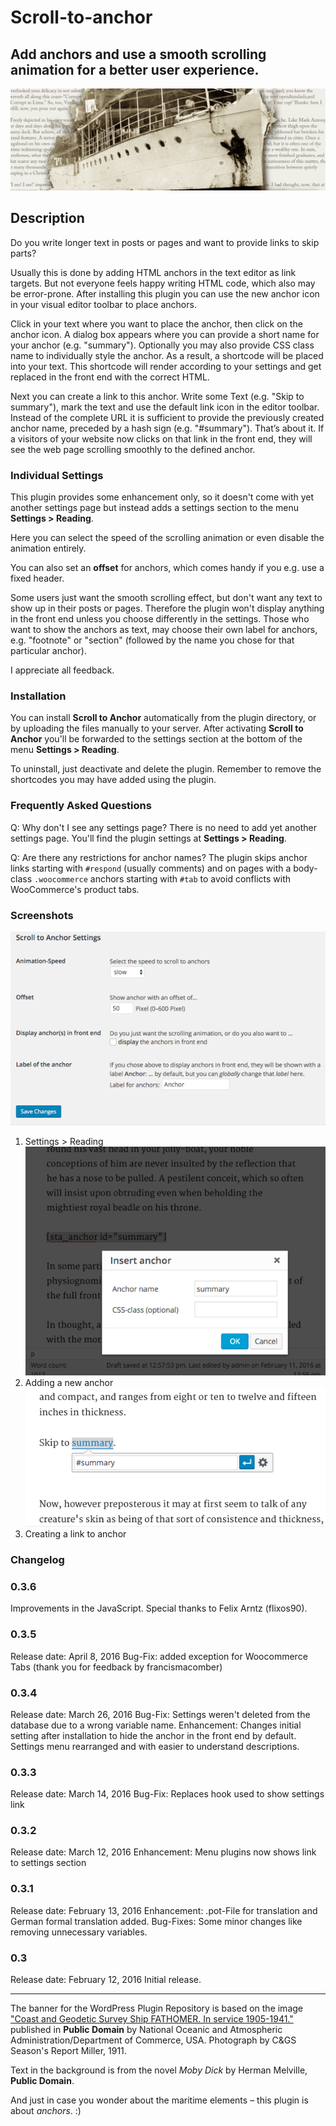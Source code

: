 # Scroll-to-anchor

## Add anchors and use a smooth scrolling animation for a better user experience.

![Scroll-to-anchor](/assets/banner-1544x500.png)

## Description ##

Do you write longer text in posts or pages and want to provide links to skip parts?

Usually this is done by adding HTML anchors in the text editor as link targets. But not everyone feels happy writing HTML code, which also may be error-prone. After installing this plugin you can use the new anchor icon in your visual editor toolbar to place anchors.

Click in your text where you want to place the anchor, then click on the anchor icon. A dialog box appears where you can provide a short name for your anchor (e.g. "summary"). Optionally you may also provide CSS class name to individually style the anchor. As a result, a shortcode will be placed into your text. This shortcode will render according to your settings and get replaced in the front end with the correct HTML.

Next you can create a link to this anchor. Write some Text (e.g. "Skip to summary"), mark the text and use the default link icon in the editor toolbar. Instead of the complete URL it is sufficient to provide the previously created anchor name, preceded by a hash sign (e.g. "#summary"). That’s about it. If a visitors of your website now clicks on that link in the front end, they will see the web page scrolling smoothly to the defined anchor.

### Individual Settings ###

This plugin provides some enhancement only, so it doesn't come with yet another settings page but instead adds a settings section to the menu **Settings > Reading**.

Here you can select the speed of the scrolling animation or even disable the animation entirely.

You can also set an **offset** for anchors, which comes handy if you e.g. use a fixed header.

Some users just want the smooth scrolling effect, but don't want any text to show up in their posts or pages. Therefore the plugin won't display anything in the front end unless you choose differently in the settings. Those who want to show the anchors as text, may choose their own label for anchors, e.g. "footnote" or "section" (followed by the name you chose for that particular anchor).

I appreciate all feedback.

### Installation ###

You can install **Scroll to Anchor** automatically from the plugin directory, or by uploading the files manually to your server. After activating **Scroll to Anchor** you'll be forwarded to the settings section at the bottom of the menu **Settings > Reading**.

To uninstall, just deactivate and delete the plugin. Remember to remove the shortcodes you may have added using the plugin.

### Frequently Asked Questions ###

Q: Why don't I see any settings page?
There is no need to add yet another settings page. You'll find the plugin settings at **Settings > Reading**.

Q: Are there any restrictions for anchor names?
The plugin skips anchor links starting with `#respond` (usually comments) and on pages with a body-class `.woocommerce` anchors starting with `#tab` to avoid conflicts with WooCommerce's product tabs.

### Screenshots ###
![Settings > Reading](https://github.com/pixolin/scroll-to-anchor/blob/master/assets/screenshot-1.png)
1. Settings > Reading
![Adding a new anchor](https://github.com/pixolin/scroll-to-anchor/blob/master/assets/screenshot-2.png)
2. Adding a new anchor
![Creating link to anchor](https://github.com/pixolin/scroll-to-anchor/blob/master/assets/screenshot-3.png)
3. Creating a link to anchor

### Changelog ###

### 0.3.6 ###
Improvements in the JavaScript. Special thanks to Felix Arntz (flixos90).

### 0.3.5 ##
Release date: April 8, 2016
Bug-Fix: added exception for Woocommerce Tabs
(thank you for feedback by francismacomber)

### 0.3.4 ###
Release date: March 26, 2016
Bug-Fix: Settings weren't deleted from the database due to a wrong variable name.
Enhancement: Changes initial setting after installation to hide the anchor in the front end by default. Settings menu rearranged and with easier to understand descriptions.

### 0.3.3 ###
Release date: March 14, 2016
Bug-Fix: Replaces hook used to show settings link

### 0.3.2 ###
Release date: March 12, 2016
Enhancement: Menu plugins now shows link to settings section

### 0.3.1 ###
Release date: February 13, 2016
Enhancement: .pot-File for translation and German formal translation added.
Bug-Fixes:   Some minor changes like removing unnecessary variables.

### 0.3 ###
Release date: February 12, 2016
Initial release.

-----
The banner for the WordPress Plugin Repository is based on the image ["Coast and Geodetic Survey Ship FATHOMER. In service 1905-1941."](http://www.photolib.noaa.gov/htmls/theb0139.htm) published in **Public Domain** by National Oceanic and Atmospheric Administration/Department of Commerce, USA. Photograph by C&GS Season's Report Miller, 1911.

Text in the background is from the novel *Moby Dick* by Herman Melville, **Public Domain**.

And just in case you wonder about the maritime elements – this plugin is about *anchors*. :)
